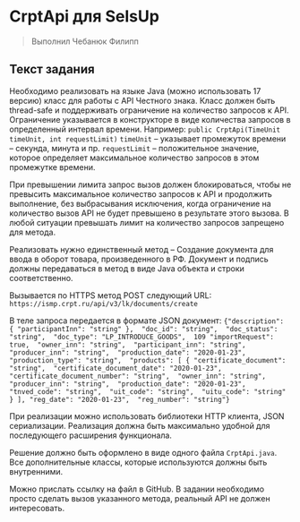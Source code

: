 # CrptApi для SelsUp
>Выполнил Чебанюк Филипп

## Текст задания
Необходимо реализовать на языке Java (можно использовать 17 версию) класс для работы с API Честного знака. Класс должен быть thread-safe и поддерживать ограничение на количество запросов к API. 
Ограничение указывается в конструкторе в виде количества запросов в определенный интервал времени. Например:
`public CrptApi(TimeUnit timeUnit, int requestLimit)`
`timeUnit` – указывает промежуток времени – секунда, минута и пр.
`requestLimit` – положительное значение, которое определяет максимальное количество запросов в этом промежутке времени.

При превышении лимита запрос вызов должен блокироваться, чтобы не превысить максимальное количество запросов к API и продолжить выполнение, без выбрасывания исключения, когда ограничение на количество вызов API не будет превышено в результате этого вызова. В любой ситуации превышать лимит на количество запросов запрещено для метода.

Реализовать нужно единственный метод – Создание документа для ввода в оборот товара, произведенного в РФ. Документ и подпись должны передаваться в метод в виде Java объекта и строки соответственно.

Вызывается по HTTPS метод POST следующий URL:
`https://ismp.crpt.ru/api/v3/lk/documents/create`

В теле запроса передается в формате JSON документ: `{"description": { "participantInn": "string" }, 
"doc_id": "string", 
"doc_status": "string", 
"doc_type": "LP_INTRODUCE_GOODS", 
109 "importRequest": true, 
"owner_inn": "string", 
"participant_inn": "string", 
"producer_inn": "string", 
"production_date": "2020-01-23", 
"production_type": "string", 
"products": [ { "certificate_document": "string", 
"certificate_document_date": "2020-01-23", 
"certificate_document_number": "string", 
"owner_inn": "string", 
"producer_inn": "string", 
"production_date": "2020-01-23", 
"tnved_code": "string", 
"uit_code": "string", 
"uitu_code": "string" } ],
"reg_date": "2020-01-23", 
"reg_number": "string"}`

При реализации можно использовать библиотеки HTTP клиента, JSON сериализации. Реализация должна быть максимально удобной для последующего расширения функционала.

Решение должно быть оформлено в виде одного файла `CrptApi.java`. Все дополнительные классы, которые используются должны быть внутренними.

Можно прислать ссылку на файл в GitHub.
В задании необходимо просто сделать вызов указанного метода, реальный API не должен интересовать. 
